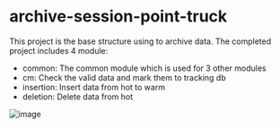 # archive-session-point-truck
This project is the base structure using to archive data. The completed project includes 4 module:
* common: The common module which is used for 3 other modules
* cm: Check the valid data and mark them to tracking db
* insertion: Insert data from hot to warm
* deletion: Delete data from hot

![image](https://github.com/lett98/archive-base-project/assets/96287178/c365dd88-1847-4696-be36-66a80cbb54a0)

